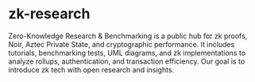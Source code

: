 # zk-research
Zero-Knowledge Research &amp; Benchmarking is a public hub for zk proofs, Noir, Aztec Private State, and cryptographic performance. It includes tutorials, benchmarking tests, UML diagrams, and zk implementations to analyze rollups, authentication, and transaction efficiency. Our goal is to introduce zk tech with open research and insights.
